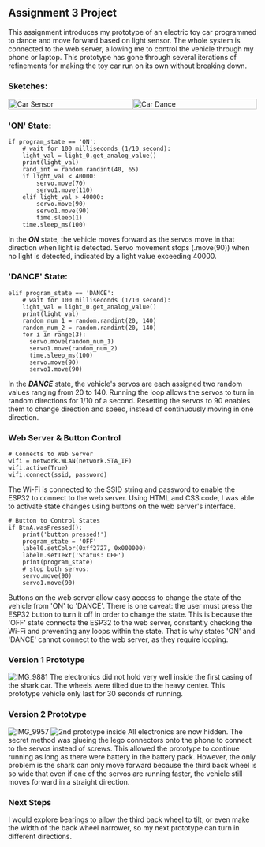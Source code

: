 ## Assignment 3 Project
This assignment introduces my prototype of an electric toy car programmed to dance and move forward based on light sensor. The whole system is connected to the web server, allowing me to control the vehicle through my phone or laptop. This prototype has gone through several iterations of refinements for making the toy car run on its own without breaking down.


### Sketches:
<div style="display: flex;">
  <img src="https://github.com/1andreh/-SP24-IXD256-AndrewHuang/assets/158603689/3da53d07-3d9a-4805-8d38-25fdb42ac747" alt="Car Sensor" style="width: 100%;">
  <img src="https://github.com/1andreh/-SP24-IXD256-AndrewHuang/assets/158603689/442aed4d-3dba-4c2d-a0e5-d8d769b1e0a9" alt="Car Dance" style="width: 100%;">
</div>

### 'ON' State:
```
if program_state == 'ON':
    # wait for 100 milliseconds (1/10 second):
    light_val = light_0.get_analog_value()
    print(light_val)
    rand_int = random.randint(40, 65)
    if light_val < 40000:
        servo.move(70)
        servo1.move(110)
    elif light_val > 40000:
        servo.move(90)
        servo1.move(90)
        time.sleep(1)
    time.sleep_ms(100)
```
In the **_ON_** state, the vehicle moves forward as the servos move in that direction when light is detected. Servo movement stops (.move(90)) when no light is detected, indicated by a light value exceeding 40000.

### 'DANCE' State:
```
elif program_state == 'DANCE':
    # wait for 100 milliseconds (1/10 second):
    light_val = light_0.get_analog_value()
    print(light_val)
    random_num_1 = random.randint(20, 140)
    random_num_2 = random.randint(20, 140)
    for i in range(3):
      servo.move(random_num_1)
      servo1.move(random_num_2)
      time.sleep_ms(100)
      servo.move(90)
      servo1.move(90)
```
In the **_DANCE_** state, the vehicle's servos are each assigned two random values ranging from 20 to 140. Running the loop allows the servos to turn in random directions for 1/10 of a second. Resetting the servos to 90 enables them to change direction and speed, instead of continuously moving in one direction.


### Web Server & Button Control
```
# Connects to Web Server
wifi = network.WLAN(network.STA_IF)
wifi.active(True)
wifi.connect(ssid, password)
```
The Wi-Fi is connected to the SSID string and password to enable the ESP32 to connect to the web server. Using HTML and CSS code, I was able to activate state changes using buttons on the web server's interface.

```
# Button to Control States
if BtnA.wasPressed():
    print('button pressed!')
    program_state = 'OFF'
    label0.setColor(0xff2727, 0x000000)
    label0.setText('Status: OFF')
    print(program_state)
    # stop both servos:
    servo.move(90)
    servo1.move(90)
```
Buttons on the web server allow easy access to change the state of the vehicle from 'ON' to 'DANCE'. There is one caveat: the user must press the ESP32 button to turn it off in order to change the state. This is because the 'OFF' state connects the ESP32 to the web server, constantly checking the Wi-Fi and preventing any loops within the state. That is why states 'ON' and 'DANCE' cannot connect to the web server, as they require looping.

### Version 1 Prototype
![IMG_9881](https://github.com/1andreh/-SP24-IXD256-AndrewHuang/assets/158603689/61a48ab1-08af-49e0-91b7-58ea4b67b0b6)
The electronics did not hold very well inside the first casing of the shark car. The wheels were tilted due to the heavy center. This prototype vehicle only last for 30 seconds of running.

### Version 2 Prototype
![IMG_9957](https://github.com/1andreh/-SP24-IXD256-AndrewHuang/assets/158603689/ed6ead05-1b91-4520-bec1-6033b47ef874)
![2nd prototype inside](https://github.com/1andreh/-SP24-IXD256-AndrewHuang/assets/158603689/52cefd42-2cc0-4f6f-a2eb-b5a094051f62)
All electronics are now hidden. The secret method was glueing the lego connectors onto the phone to connect to the servos instead of screws. This allowed the prototype to continue running as long as there were battery in the battery pack. However, the only problem is the shark can only move forward because the third back wheel is so wide that even if one of the servos are running faster, the vehicle still moves forward in a straight direction.

### Next Steps
I would explore bearings to allow the third back wheel to tilt, or even make the width of the back wheel narrower, so my next prototype can turn in different directions.
